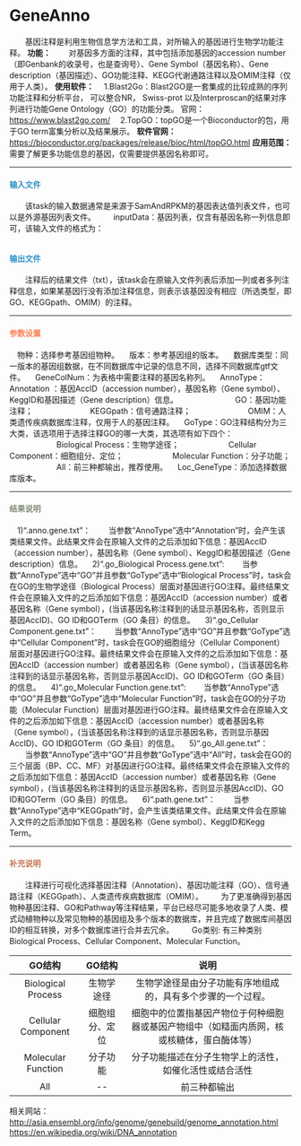 # GeneAnno
　　基因注释是利用生物信息学方法和工具，对所输入的基因进行生物学功能注释。
**功能：**
　　对基因多方面的注释，其中包括添加基因的accession number（即Genbank的收录号，也是查询号）、Gene Symbol（基因名称）、Gene description（基因描述）、GO功能注释、KEGG代谢通路注释以及OMIM注释（仅用于人类）。
**使用软件：**
　1.Blast2Go：Blast2GO是一套集成的比较成熟的序列功能注释和分析平台， 可以整合NR， Swiss-prot 以及Interproscan的结果对序列进行功能Gene Ontology（GO）的功能分类。
官网：https://www.blast2go.com/
　2.TopGO：topGO是一个Bioconductor的包，用于GO term富集分析以及结果展示。
**软件官网：**
　　https://bioconductor.org/packages/release/bioc/html/topGO.html
 **应用范围：**
　　需要了解更多功能信息的基因，仅需要提供基因名称即可。
***
#### **<i class="glyphicon glyphicon-log-in" aria-hidden="true" style="color:#3090C7"></i><span style="color:#3090C7"> 输入文件**
　　该task的输入数据通常是来源于SamAndRPKM的基因表达值列表文件，也可以是外源基因列表文件。
　　inputData：基因列表，仅含有基因名称一列信息即可，该输入文件的格式为：
<div style="text-align:center"><img data-src="2.png" width="100px" ></img></div>

#### **<i class="glyphicon glyphicon-log-out" aria-hidden="true" style="color:#3090C7"></i><span style="color:#3090C7"> 输出文件**
　　注释后的结果文件（txt），该task会在原输入文件列表后添加一列或者多列注释信息，如果某基因行没有添加注释信息，则表示该基因没有相应（所选类型，即GO、KEGGpath、OMIM）的注释。

***
#### **<i class="fa fa-cog" aria-hidden="true" style="color:#F88158"></i> <span style="color:#F88158">参数设置**

　<label id='species'>物种：</label>选择参考基因组物种。
　<label id='speciesVersion'>版本：</label>参考基因组的版本。
　<label id='dbType'>数据库类型：</label>同一版本的基因组数据，在不同数据库中记录的信息不同，选择不同数据库gtf文件。
　<label id='accIDColumn'>GeneColNum：</label>为表格中需要注释的基因名称列。
　<label id='annoType'>AnnoType：</label>Annotation ：基因AccID（accession number），基因名称（Gene symbol）、KeggID和基因描述（Gene description）信息。
　　　　　　　GO：基因功能注释；
　　　　　　　KEGGpath：信号通路注释；
　　　　　　　OMIM：人类遗传疾病数据库注释，仅用于人的基因注释。
　<label id='goType'>GoType：</label>GO注释结构分为三大类，该选项用于选择注释GO的哪一大类，其选项有如下四个：
 　　　　　　Biological Process：生物学途径；
　　　　　　Cellular Component：细胞组分、定位；
　　　　　　Molecular Function：分子功能；
　　　　　　All：前三种都输出，推荐使用。
　<label id='isAddLocAndGeneType'>Loc_GeneType：</label>添加选择数据库版本。

***
#### **<i class="fa fa-file-text" aria-hidden="true" style="color:#848b79"></i><span style="color:#848b79"> 结果说明**
　1)“.anno.gene.txt”：
 　　当参数“AnnoType”选中“Annotation”时，会产生该类结果文件。此结果文件会在原输入文件的之后添加如下信息：基因AccID（accession number），基因名称（Gene symbol）、KeggID和基因描述（Gene description）信息。
　2)“.go_Biological Process.gene.txt”:
 　　当参数“AnnoType”选中“GO”并且参数“GoType”选中“Biological Process”时，task会在GO的生物学途径（Biological Process）层面对基因进行GO注释。最终结果文件会在原输入文件的之后添加如下信息：基因AccID（accession number）或者基因名称（Gene symbol），(当该基因名称注释到的话显示基因名称，否则显示基因AccID)、GO ID和GOTerm（GO 条目）的信息。
　3)“.go_Cellular Component.gene.txt”：
 　　当参数“AnnoType”选中“GO”并且参数“GoType”选中“Cellular Component”时，task会在GO的细胞组分（Cellular Component）层面对基因进行GO注释。最终结果文件会在原输入文件的之后添加如下信息：基因AccID（accession number）或者基因名称（Gene symbol），(当该基因名称注释到的话显示基因名称，否则显示基因AccID)、GO ID和GOTerm（GO 条目）的信息。
　4)“.go_Molecular Function.gene.txt”:
 　　当参数“AnnoType”选中“GO”并且参数“GoType”选中“Molecular Function”时，task会在GO的分子功能（Molecular Function）层面对基因进行GO注释。最终结果文件会在原输入文件的之后添加如下信息：基因AccID（accession number）或者基因名称（Gene symbol），(当该基因名称注释到的话显示基因名称，否则显示基因AccID)、GO ID和GOTerm（GO 条目）的信息。
　5)“.go_All.gene.txt”：
 　　当参数“AnnoType”选中“GO”并且参数“GoType”选中“All”时，task会在GO的三个层面（BP、CC、MF）对基因进行GO注释。最终结果文件会在原输入文件的之后添加如下信息：基因AccID（accession number）或者基因名称（Gene symbol），(当该基因名称注释到的话显示基因名称，否则显示基因AccID)、GO ID和GOTerm（GO 条目）的信息。
　6)“.path.gene.txt”：
 　　当参数“AnnoType”选中“KEGGpath”时，会产生该类结果文件。此结果文件会在原输入文件的之后添加如下信息：基因名称（Gene symbol）、KeggID和Kegg Term。

***
#### **<span class="glyphicon glyphicon-paperclip" aria-hidden="true" style="color:#C47451"></span></i><span style="color:#C47451">  补充说明**
　　注释进行可视化选择基因注释（Annotation）、基因功能注释（GO）、信号通路注释（KEGGpath）、人类遗传疾病数据库（OMIM）。
　　为了更准确得到基因物种基因注释、GO和Pathway等注释结果，平台已经尽可能多地收录了人类、模式动植物种以及常见物种的基因组及多个版本的数据库，并且完成了数据库间基因ID的相互转换，对多个数据库进行合并去冗余。
　　Go类别: 有三种类别 Biological Process、Cellular Component、Molecular Function。

| GO结构        | GO结构   |  说明 |
| :----:   | :----:  | :----:  |
| Biological Process    | 生物学途径 |   生物学途径是由分子功能有序地组成的，具有多个步骤的一个过程。    |
| Cellular Component        |   细胞组分、定位   |   细胞中的位置指基因产物位于何种细胞器或基因产物组中（如糙面内质网，核或核糖体，蛋白酶体等）   |
| Molecular Function       |    分子功能    |  分子功能描述在分子生物学上的活性，如催化活性或结合活性 |
|All       |    --    |  前三种都输出 |

相关网站：　http://asia.ensembl.org/info/genome/genebuild/genome_annotation.html
　　　　　　https://en.wikipedia.org/wiki/DNA_annotation

